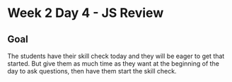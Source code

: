 # Week 2 Day 4 - JS Review

## Goal

The students have their skill check today and they will be eager to get that started. But give them as much time as they want at the beginning of the day to ask questions, then have them start the skill check.